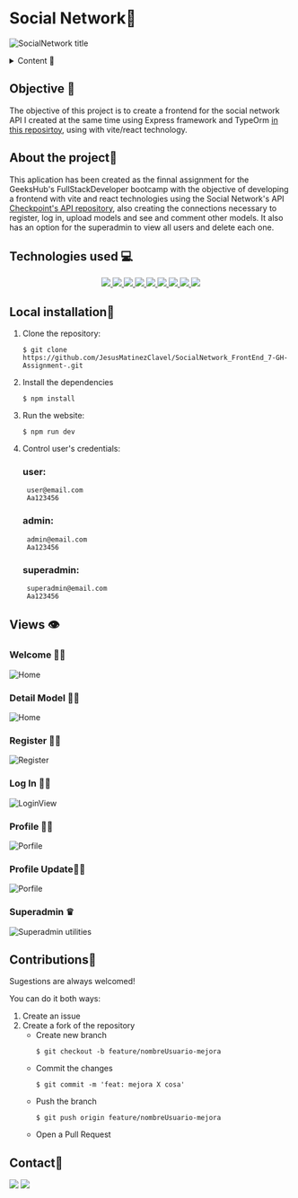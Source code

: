# Social Network📢

![SocialNetwork title](img/Checkpoint-title.png)

<details>
  <summary>Content 📝</summary>
  <ol>
    <li><a href="#objective">Objective</a></li>
    <li><a href="#about-the-project">About the project</a></li>
    <li><a href="#Local-installation">Installation</a></li>
    <li><a href="#stack">Technologies used</a></li>
    <li><a href="#Views">Views</a></li>
    <li><a href="#contributions">contributions</a></li>
    <li><a href="#contact">Contact</a></li>
  </ol>
</details>

## Objective 🎯
The objective of this project is to create a frontend for the social network API I created at the same time using Express framework and TypeOrm [in this reposirtoy](https://github.com/JesusMatinezClavel/Checkpoint-Network_BackEnd-GH-Final_Assignment.git), using with vite/react technology.

## About the project📑
This aplication has been created as the finnal assignment for the GeeksHub's FullStackDeveloper bootcamp with the objective of developing a frontend with vite and react technologies using the Social Network's API [Checkpoint's API repository](https://github.com/JesusMatinezClavel/Checkpoint-Network_BackEnd-GH-Final_Assignment.git), also creating the connections necessary to register, log in, upload models and see and comment other models. It also has an option for the superadmin to view all users and delete each one.

## Technologies used 💻
<div align="center">

<a href="https://reactjs.org/">
    <img src= "https://img.shields.io/badge/React-grey?style=for-the-badge&logo=react&logoColor=91DAFB"/>
</a>
<a href="https://nextjs.org/">
    <img src= "https://img.shields.io/badge/node.js-026E00?style=for-the-badge&logo=node.js&logoColor=white"/>
</a>
<a href="https://developer.mozilla.org/es/docs/Web/JavaScript">
    <img src= "https://img.shields.io/badge/javascript-orange?style=for-the-badge&logo=javascript    "/>
</a>
<a href="https://www.npmjs.com/package/multer">
    <img src="https://img.shields.io/badge/Multer-%232c3e50.svg?style=for-the-badge&logo=node.js&logoColor=white"/>
</a>
<a href="https://nodejs.org/api/fs.html">
    <img src="https://img.shields.io/badge/fs-%23FFA500.svg?style=for-the-badge&logo=node.js&logoColor=white"/>
</a>
<a href="https://nodejs.org/api/path.html">
    <img src="https://img.shields.io/badge/path-%231177B8.svg?style=for-the-badge&logo=node.js&logoColor=white"/>
</a>
<a href="https://www.npmjs.com/package/cors">
    <img src= "https://img.shields.io/badge/Cors-purple?style=for-the-badge
    "/>
</a>
<a href="https://git-scm.com/">
    <img src= "https://img.shields.io/badge/git-F54D27?style=for-the-badge&logo=git&logoColor=white"/>
</a>
<a href="https://www.github.com/">
    <img src= "https://img.shields.io/badge/github-22809F?style=for-the-badge&logo=github&logoColor=white"/>
</a>
 </div>

## Local installation🔨
1. Clone the repository:

    `$ git clone https://github.com/JesusMatinezClavel/SocialNetwork_FrontEnd_7-GH-Assignment-.git`

2. Install the dependencies

    ` $ npm install `

3. Run the website:

   ` $ npm run dev `

4. Control user's credentials:

    ### user:
        user@email.com
        Aa123456
    ### admin:
        admin@email.com
        Aa123456
    ### superadmin:
        superadmin@email.com
        Aa123456


## Views 👁
### Welcome 🖐🏼

![Home](img/readme/Home-view.png)

### Detail Model 🖐🏼

![Home](img/readme/Home-Detailview.png)

### Register ✍🏼

![Register](img/readme/RegisterCard-view.png)

### Log In 👍🏼

![LoginView](img/readme/LoginCard-view.png)

### Profile 💪🏼

![Porfile](img/readme/Profile-view.png)

### Profile Update💪🏼

![Porfile](img/readme/ProfileUpdate-view.png)

### Superadmin ♛

![Superadmin utilities](img/readme/Superadmin-view.png)


## Contributions🤘
Sugestions are always welcomed!

You can do it both ways:

1. Create an issue
2. Create a fork of the repository
    - Create new branch
        ```
        $ git checkout -b feature/nombreUsuario-mejora
        ```
    - Commit the changes
        ```
        $ git commit -m 'feat: mejora X cosa'
        ```
    - Push the branch
        ```
        $ git push origin feature/nombreUsuario-mejora
        ```
    - Open a Pull Request

## Contact📧
<a href = "mailto:jmcvalles@gmail.com"><img src="https://img.shields.io/badge/Gmail-C6362C?style=for-the-badge&logo=gmail&logoColor=white" target="_blank"></a>
<a href="https://www.linkedin.com/in/jes%C3%BAs-mart%C3%ADnez-clavel-vall%C3%A9s-913294108?lipi=urn%3Ali%3Apage%3Ad_flagship3_profile_view_base_contact_details%3BtQmk%2FVrTShiKcofYcK6uYg%3D%3D" target="_blank"><img src="https://img.shields.io/badge/-LinkedIn-%230077B5?style=for-the-badge&logo=linkedin&logoColor=white" target="_blank"></a> 
</p>

